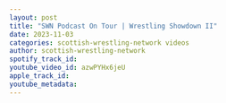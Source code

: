 ```yaml
---
layout: post
title: "SWN Podcast On Tour | Wrestling Showdown II"
date: 2023-11-03
categories: scottish-wrestling-network videos
author: scottish-wrestling-network
spotify_track_id: 
youtube_video_id: azwPYHx6jeU
apple_track_id: 
youtube_metadata: 
---
```

